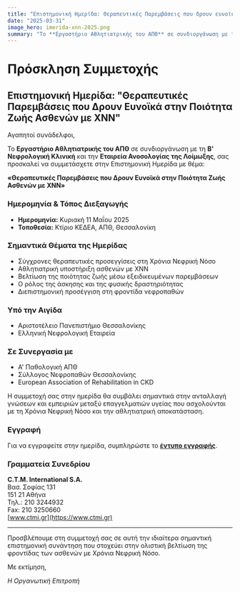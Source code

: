 ```yaml
---
title: "Επιστημονική Ημερίδα: Θεραπευτικές Παρεμβάσεις που δρουν ευνοϊκά στην ποιότητα ζωής ασθενών με ΧΝΝ 2025"
date: "2025-03-31"
image_hero: imerida-xnn-2025.png
summary: "Το **Εργαστήριο Αθλητιατρικής του ΑΠΘ** σε συνδιοργάνωση με τη **Β' Νεφρολογική Κλινική** και την **Εταιρεία Ανοσολογίας της Λοίμωξης**, σας προσκαλεί να συμμετάσχετε στην Επιστημονική Ημερίδα"
---
```


# Πρόσκληση Συμμετοχής
## Επιστημονική Ημερίδα: "Θεραπευτικές Παρεμβάσεις που Δρουν Ευνοϊκά στην Ποιότητα Ζωής Ασθενών με ΧΝΝ"

Αγαπητοί συνάδελφοι,

Το **Εργαστήριο Αθλητιατρικής του ΑΠΘ** σε συνδιοργάνωση με τη **Β' Νεφρολογική Κλινική** και την **Εταιρεία Ανοσολογίας της Λοίμωξης**, σας προσκαλεί να συμμετάσχετε στην Επιστημονική Ημερίδα με θέμα:

**«Θεραπευτικές Παρεμβάσεις που Δρουν Ευνοϊκά στην Ποιότητα Ζωής Ασθενών με ΧΝΝ»**

### Ημερομηνία & Τόπος Διεξαγωγής
- **Ημερομηνία:** Κυριακή 11 Μαΐου 2025
- **Τοποθεσία:** Κτίριο ΚΕΔΕΑ, ΑΠΘ, Θεσσαλονίκη

### Σημαντικά Θέματα της Ημερίδας
- Σύγχρονες θεραπευτικές προσεγγίσεις στη Χρόνια Νεφρική Νόσο
- Αθλητιατρική υποστήριξη ασθενών με ΧΝΝ
- Βελτίωση της ποιότητας ζωής μέσω εξειδικευμένων παρεμβάσεων
- Ο ρόλος της άσκησης και της φυσικής δραστηριότητας
- Διεπιστημονική προσέγγιση στη φροντίδα νεφροπαθών

### Υπό την Αιγίδα
- Αριστοτέλειο Πανεπιστήμιο Θεσσαλονίκης
- Ελληνική Νεφρολογική Εταιρεία

### Σε Συνεργασία με
- Α' Παθολογική ΑΠΘ
- Σύλλογος Νεφροπαθών Θεσσαλονίκης
- European Association of Rehabilitation in CKD

Η συμμετοχή σας στην ημερίδα θα συμβάλει σημαντικά στην ανταλλαγή γνώσεων και εμπειριών μεταξύ επαγγελματιών υγείας που ασχολούνται με τη Χρόνια Νεφρική Νόσο και την αθλητιατρική αποκατάσταση.

### Εγγραφή
Για να εγγραφείτε στην ημερίδα, συμπληρώστε το **[έντυπο εγγραφής](https://www.ctmi.gr/uploads/congresses/250217_132822_ENTYPO_EGGRAFHS.docx)**.

### Γραμματεία Συνεδρίου
**C.T.M. International S.A.**  
Βασ. Σοφίας 131  
151 21 Αθήνα  
Τηλ.: 210 3244932  
Fax: 210 3250660  
[www.ctmi.gr](https://www.ctmi.gr)

---

Προσβλέπουμε στη συμμετοχή σας σε αυτή την ιδιαίτερα σημαντική επιστημονική συνάντηση που στοχεύει στην ολιστική βελτίωση της φροντίδας των ασθενών με Χρόνια Νεφρική Νόσο.

Με εκτίμηση,

_Η Οργανωτική Επιτροπή_